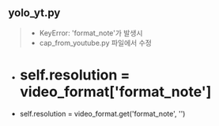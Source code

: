 ## yolo_yt.py
> * KeyError: 'format_note'가 발생시
> * cap_from_youtube.py 파일에서 수정
* # self.resolution = video_format['format_note']
* self.resolution = video_format.get('format_note', '')

```python

```
